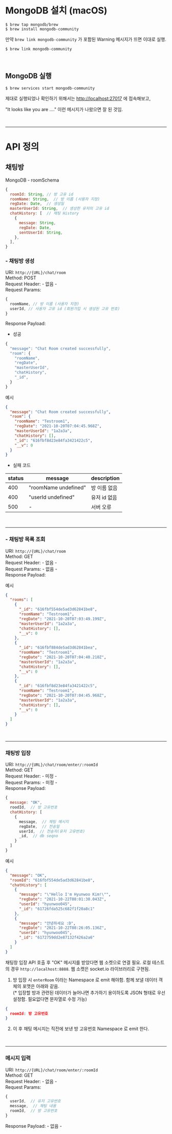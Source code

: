 # MongoDB 설치 (macOS)

```
$ brew tap mongodb/brew
$ brew install mongodb-community
```

만약 `brew link mongodb-community` 가 포함된 Warning 메시지가 뜨면 이대로 실행.

```
$ brew link mongodb-community
```

<br/>

## MongoDB 실행

```
$ brew services start mongodb-community
```

제대로 실행되었나 확인하기 위해서는 [http://localhost:27017](http://localhost:27017) 에 접속해보고,

"It looks like you are ...." 이런 메시지가 나왔으면 잘 된 것임.

<br/>

---

# API 정의

## 채팅방

MongoDB - roomSchema

```js
{
  roomId: String, // 방 고유 id
  roomName: String,  // 방 이름 (사용자 지정)
  regDate: Date,  // 생성일
  masterUserId: String,  // 생성한 유저의 고유 id
  chatHistory: [  // 채팅 History
    {
      message: String,
      regDate: Date,
      sentUserId: String,
    },
  ],
}
```

### - 채팅방 생성

URI: `http://{URL}/chat/room` <br/>
Method: POST <br/>
Request Header: - 없음 - <br/>
Request Params:

```js
{
  roomName, // 방 이름 (사용자 지정)
  userId, // 사용자 고유 id (회원가입 시 생성된 고유 번호)
}
```

Response Payload:

- 성공

```js
{
  "message": "Chat Room created successfully",
  "room": {
    "roomName",
    "regDate",
    "masterUserId",
    "chatHistory",
    "_id",
  }
}
```

예시

```json
{
  "message": "Chat Room created successfully",
  "room": {
    "roomName": "Testroom1",
    "regDate": "2021-10-20T07:04:45.968Z",
    "masterUserId": "1a2a3a",
    "chatHistory": [],
    "_id": "616fbf8d23e84fa3421422c5",
    "__v": 0
  }
}
```

- 실패 코드

| status | message              | description  |
| ------ | -------------------- | ------------ |
| 400    | "roomName undefined" | 방 이름 없음 |
| 400    | "userId undefined"   | 유저 id 없음 |
| 500    | -                    | 서버 오류    |

<br/>

---

### - 채팅방 목록 조회

URI: `http://{URL}/chat/room` <br/>
Method: GET <br/>
Request Header: - 없음 - <br/>
Request Params: - 없음 - <br/>
Response Payload:

예시

```json
{
  "rooms": [
    {
      "_id": "616fbf554de5ad3d62841be8",
      "roomName": "Testroom1",
      "regDate": "2021-10-20T07:03:49.199Z",
      "masterUserId": "1a2a3a",
      "chatHistory": [],
      "__v": 0
    },
    {
      "_id": "616fbf884de5ad3d62841bea",
      "roomName": "Testroom1",
      "regDate": "2021-10-20T07:04:40.210Z",
      "masterUserId": "1a2a3a",
      "chatHistory": [],
      "__v": 0
    },
    {
      "_id": "616fbf8d23e84fa3421422c5",
      "roomName": "Testroom1",
      "regDate": "2021-10-20T07:04:45.968Z",
      "masterUserId": "1a2a3a",
      "chatHistory": [],
      "__v": 0
    }
  ]
}
```

<br/>

---

### 채팅방 입장

URI: `http://{URL}/chat/room/enter/:roomId` <br/>
Method: GET <br/>
Request Header: - 미정 - <br/>
Request Params: - 미정 - <br/>
Response Payload:

```js
{
  message: "OK",
  roodId,  // 방 고유번호
  chatHistory: [
    {
      message,  // 채팅 메시지
      regDate,  // 전송일
      userId,  // 전송자(유저 고유번호)
      _id,  // db seqno
    }
  ]
}
```

예시

```json
{
  "message": "OK",
  "roomId": "616fbf554de5ad3d62841be8",
  "chatHistory": [
    {
      "message": "\"Hello I'm Hyunwoo Kim!\"",
      "regDate": "2021-10-22T08:01:30.043Z",
      "userId": "hyunwoo045",
      "_id": "61726fda525c682f1f20a8c1"
    },
    {
      "message": "안녕하세요 :D",
      "regDate": "2021-10-22T08:26:05.136Z",
      "userId": "hyunwoo045",
      "_id": "6172759dd2e87132f426a2a6"
    }
  ]
}
```

채팅창 입장 API 호출 후 "OK" 메시지를 받았다면 웹 소켓으로 연결 필요. 로컬 테스트의 경우 `http://localhost:8888`. 웹 소켓은 socket.io 라이브러리로 구현됨.

1. 방 입장 시 `enterRoom` 이라는 Namespace 로 emit 해야함. 함께 보낼 데이터 객체의 포맷은 아래와 같음. <br/> (\* 입장할 방과 관련된 데이터가 늘어나면 추가하기 용이하도록 JSON 형태로 우선 설정함. 필요없다면 문자열로 수정 가능)

```json
{
  roomId: 방 고유번호
}
```

2. 이 후 채팅 메시지는 직전에 보낸 방 고유번호 Namespace 로 emit 한다.

<br/>

---

### 메시지 입력

URI: `http://{URL}/chat/room/enter/:roomId` <br/>
Method: GET <br/>
Request Header: - 없음 - <br/>
Request Params:

```js
{
  userId,  // 유저 고유번호
  message,  // 채팅 내용
  roomId,  // 방 고유번호
}
```

Response Payload: - 없음 -
